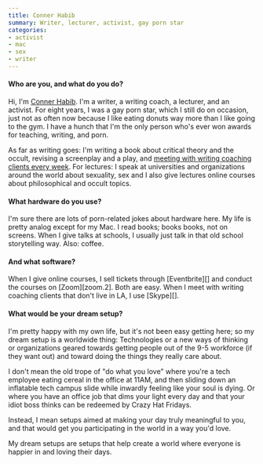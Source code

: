 ```yaml
---
title: Conner Habib
summary: Writer, lecturer, activist, gay porn star
categories:
- activist
- mac
- sex
- writer
---
```


#### Who are you, and what do you do?

Hi, I'm [Conner Habib](https://connerhabib.wordpress.com/ "Conner's website."). I'm a writer, a writing coach, a lecturer, and an activist. For eight years, I was a gay porn star, which I still do on occasion, just not as often now because I like eating donuts way more than I like going to the gym. I have a hunch that I'm the only person who's ever won awards for teaching, writing, and porn.

As far as writing goes: I'm writing a book about critical theory and the occult, revising a screenplay and a play, and [meeting with writing coaching clients every week](https://connerhabib.wordpress.com/writing-coach/ "Conner's writing coach page."). For lectures: I speak at universities and organizations around the world about sexuality, sex and I also give lectures online courses about philosophical and occult topics. 

#### What hardware do you use?

I'm sure there are lots of porn-related jokes about hardware here. My life is pretty analog except for my Mac. I read books; books books, not on screens. When I give talks at schools, I usually just talk in that old school storytelling way. Also: coffee.

#### And what software?

When I give online courses, I sell tickets through [Eventbrite][] and conduct the courses on [Zoom][zoom.2]. Both are easy. When I meet with writing coaching clients that don't live in LA, I use [Skype][].

#### What would be your dream setup?

I'm pretty happy with my own life, but it's not been easy getting here; so my dream setup is a worldwide thing: Technologies or a new ways of thinking or organizations geared towards getting people out of the 9-5 workforce (if they want out) and toward doing the things they really care about. 

I don't mean the old trope of "do what you love" where you're a tech employee eating cereal in the office at 11AM, and then sliding down an inflatable tech campus slide while inwardly feeling like your soul is dying. Or where you have an office job that dims your light every day and that your idiot boss thinks can be redeemed by Crazy Hat Fridays. 

Instead, I mean setups aimed at making your day truly meaningful to you, and that would get you participating in the world in a way you'd love.

My dream setups are setups that help create a world where everyone is happier in and loving their days.